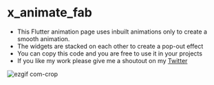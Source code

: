 # x_animate_fab

- This Flutter animation page uses inbuilt animations only to create a smooth animation.
- The widgets are stacked on each other to create a pop-out effect
- You can copy this code and you are free to use it in your projects
- If you like my work please give me a shoutout on my [Twitter](https://twitter.com/Pxa_cheesecake)

![ezgif com-crop](https://github.com/Contro1-cs/x_animate_fab/assets/81344234/4d4a0c8e-4f03-489b-b2fe-c912e74c5bdc)

